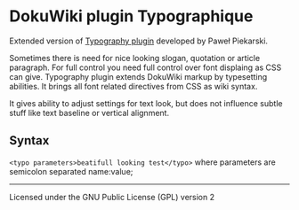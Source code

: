 DokuWiki plugin Typographique
=============================

Extended version of [Typography plugin](http://treecode.pl/typography.html) developed by Paweł Piekarski.

Sometimes there is need for nice looking slogan, quotation or article paragraph. For full control you need full control over font displaing as CSS can give. Typography plugin extends DokuWiki markup by typesetting abilities. It brings all font related directives from CSS as wiki syntax.

It gives ability to adjust settings for text look, but does not influence subtle stuff like text baseline or vertical alignment.


Syntax
------

`<typo parameters>beatifull looking test</typo>` where parameters are semicolon separated name:value;



----
Licensed under the GNU Public License (GPL) version 2

